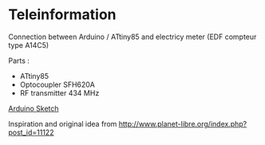
Teleinformation
========================

Connection between Arduino / ATtiny85 and electricy meter (EDF compteur type A14C5)

Parts :
* ATtiny85
* Optocoupler SFH620A 
* RF transmitter 434 MHz

[Arduino Sketch](Tx_Node_TeleInfo/Tx_Node_TeleInfo.ino)

Inspiration and original idea from http://www.planet-libre.org/index.php?post_id=11122






